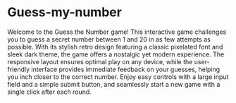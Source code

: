 # Guess-my-number
Welcome to the Guess the Number game! This interactive game challenges you to guess a secret number between 1 and 20 in as few attempts as possible. With its stylish retro design featuring a classic pixelated font and sleek dark theme, the game offers a nostalgic yet modern experience. The responsive layout ensures optimal play on any device, while the user-friendly interface provides immediate feedback on your guesses, helping you inch closer to the correct number. Enjoy easy controls with a large input field and a simple submit button, and seamlessly start a new game with a single click after each round.
